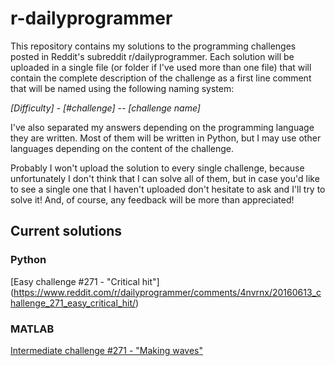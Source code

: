 # r-dailyprogrammer
This repository contains my solutions to the programming challenges posted in Reddit's subreddit r/dailyprogrammer. Each solution will be uploaded in a single file (or folder if I've used more than one file) that will contain the complete description of the challenge as a first line comment that will be named using the following naming system:

*[Difficulty] - [#challenge] -- [challenge name]*

I've also separated my answers depending on the programming language they are written. Most of them will be written in Python, but I may use other languages depending on the content of the challenge. 

Probably I won't upload the solution to every single challenge, because unfortunately I don't think that I can solve all of them, but in case you'd like to see a single one that I haven't uploaded don't hesitate to ask and I'll try to solve it! And, of course, any feedback will be more than appreciated!

## Current solutions
### Python
[Easy challenge #271 - "Critical hit"] (https://www.reddit.com/r/dailyprogrammer/comments/4nvrnx/20160613_challenge_271_easy_critical_hit/)

### MATLAB
[Intermediate challenge #271 - "Making waves"](https://www.reddit.com/r/dailyprogrammer/comments/4o74p3/20160615_challenge_271_intermediate_making_waves/)
